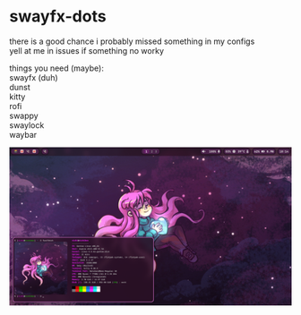 # swayfx-dots
there is a good chance i probably missed something in my configs\
yell at me in issues if something no worky

things you need (maybe):\
swayfx (duh)\
dunst\
kitty\
rofi\
swappy\
swaylock\
waybar

![alt text](screenshot.png)

